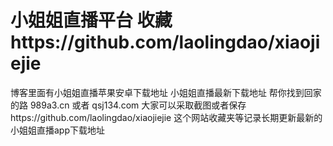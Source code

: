 # 小姐姐直播平台  收藏https://github.com/laolingdao/xiaojiejie
博客里面有小姐姐直播苹果安卓下载地址
小姐姐直播最新下载地址 帮你找到回家的路
989a3.cn 或者
qsj134.com
大家可以采取截图或者保存https://github.com/laolingdao/xiaojiejie
这个网站收藏夹等记录长期更新最新的小姐姐直播app下载地址
